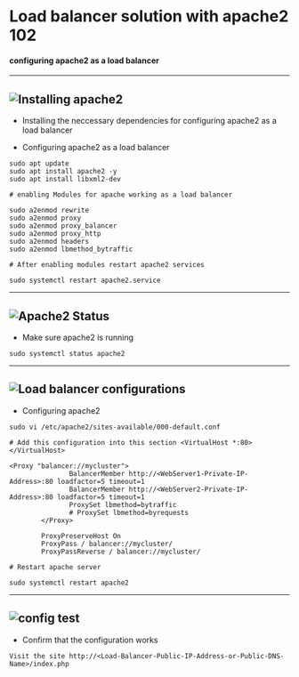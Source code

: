 # Load balancer solution with apache2 102


#### configuring apache2 as a load balancer
---
![Installing apache2](https://github.com/user-attachments/assets/68b2155a-4b9c-4e8e-95b3-2adc0d77cea9)
---
+ Installing the neccessary dependencies for configuring apache2 as a load balancer

+ Configuring apache2 as a load balancer

```
sudo apt update
sudo apt install apache2 -y
sudo apt install libxml2-dev

# enabling Modules for apache working as a load balancer

sudo a2enmod rewrite
sudo a2enmod proxy
sudo a2enmod proxy_balancer
sudo a2enmod proxy_http
sudo a2enmod headers
sudo a2enmod lbmethod_bytraffic

# After enabling modules restart apache2 services

sudo systemctl restart apache2.service
```

---
![Apache2 Status](https://github.com/user-attachments/assets/a9df4554-bf54-4dd6-89f0-d81b259f133c)
---

+ Make sure apache2 is running

```
sudo systemctl status apache2
```
---
![Load balancer configurations](https://github.com/user-attachments/assets/6dbb1ae9-e99a-4124-a687-266efcb3e0d2)
---

+ Configuring apache2

```
sudo vi /etc/apache2/sites-available/000-default.conf

# Add this configuration into this section <VirtualHost *:80>  </VirtualHost>

<Proxy "balancer://mycluster">
               BalancerMember http://<WebServer1-Private-IP-Address>:80 loadfactor=5 timeout=1
               BalancerMember http://<WebServer2-Private-IP-Address>:80 loadfactor=5 timeout=1
               ProxySet lbmethod=bytraffic
               # ProxySet lbmethod=byrequests
        </Proxy>

        ProxyPreserveHost On
        ProxyPass / balancer://mycluster/
        ProxyPassReverse / balancer://mycluster/

# Restart apache server

sudo systemctl restart apache2
```
---
![config test](https://github.com/user-attachments/assets/198595e6-c3d3-4f5a-9deb-ae61bf4b660e)
---


+ Confirm that the configuration works
```
Visit the site http://<Load-Balancer-Public-IP-Address-or-Public-DNS-Name>/index.php
```
